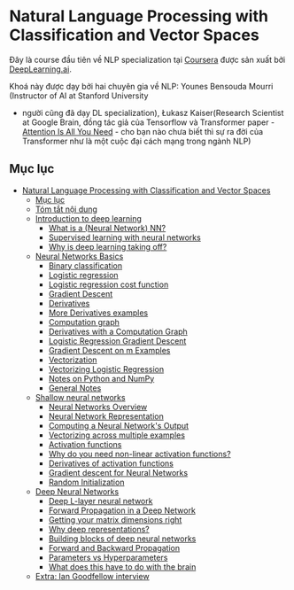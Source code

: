 # Natural Language Processing with Classification and Vector Spaces
Đây là course đầu tiên về NLP specialization tại [Coursera](https://www.coursera.org/specializations/natural-language-processing?utm_source=deeplearningai&utm_medium=institutions&utm_content=NLP_6/17_social) được 
sản xuất bởi [DeepLearning.ai](http://deeplearning.ai/).


Khoá này được dạy bởi hai chuyên gia về NLP: Younes Bensouda Mourri (Instructor of AI at Stanford University
- người cũng đã dạy DL specialization),  Łukasz Kaiser(Research Scientist at Google Brain, đồng tác giả của Tensorflow và
Transformer paper - [Attention Is All You Need](https://arxiv.org/abs/1706.03762) - cho bạn nào chưa biết thì sự ra đời của Transformer như là một cuộc đại cách mạng trong ngành NLP)



## Mục lục

* [Natural Language Processing with Classification and Vector Spaces](#neural-networks-and-deep-learning)
   * [Mục lục](#table-of-contents)
   * [Tóm tắt nội dung](#course-summary)
   * [Introduction to deep learning](#introduction-to-deep-learning)
      * [What is a (Neural Network) NN?](#what-is-a-neural-network-nn)
      * [Supervised learning with neural networks](#supervised-learning-with-neural-networks)
      * [Why is deep learning taking off?](#why-is-deep-learning-taking-off)
   * [Neural Networks Basics](#neural-networks-basics)
      * [Binary classification](#binary-classification)
      * [Logistic regression](#logistic-regression)
      * [Logistic regression cost function](#logistic-regression-cost-function)
      * [Gradient Descent](#gradient-descent)
      * [Derivatives](#derivatives)
      * [More Derivatives examples](#more-derivatives-examples)
      * [Computation graph](#computation-graph)
      * [Derivatives with a Computation Graph](#derivatives-with-a-computation-graph)
      * [Logistic Regression Gradient Descent](#logistic-regression-gradient-descent)
      * [Gradient Descent on m Examples](#gradient-descent-on-m-examples)
      * [Vectorization](#vectorization)
      * [Vectorizing Logistic Regression](#vectorizing-logistic-regression)
      * [Notes on Python and NumPy](#notes-on-python-and-numpy)
      * [General Notes](#general-notes)
   * [Shallow neural networks](#shallow-neural-networks)
      * [Neural Networks Overview](#neural-networks-overview)
      * [Neural Network Representation](#neural-network-representation)
      * [Computing a Neural Network's Output](#computing-a-neural-networks-output)
      * [Vectorizing across multiple examples](#vectorizing-across-multiple-examples)
      * [Activation functions](#activation-functions)
      * [Why do you need non-linear activation functions?](#why-do-you-need-non-linear-activation-functions)
      * [Derivatives of activation functions](#derivatives-of-activation-functions)
      * [Gradient descent for Neural Networks](#gradient-descent-for-neural-networks)
      * [Random Initialization](#random-initialization)
   * [Deep Neural Networks](#deep-neural-networks)
      * [Deep L-layer neural network](#deep-l-layer-neural-network)
      * [Forward Propagation in a Deep Network](#forward-propagation-in-a-deep-network)
      * [Getting your matrix dimensions right](#getting-your-matrix-dimensions-right)
      * [Why deep representations?](#why-deep-representations)
      * [Building blocks of deep neural networks](#building-blocks-of-deep-neural-networks)
      * [Forward and Backward Propagation](#forward-and-backward-propagation)
      * [Parameters vs Hyperparameters](#parameters-vs-hyperparameters)
      * [What does this have to do with the brain](#what-does-this-have-to-do-with-the-brain)
   * [Extra: Ian Goodfellow interview](#extra-ian-goodfellow-interview)


